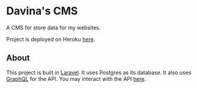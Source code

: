 # Davina's CMS

A CMS for store data for my websites.

Project is deployed on Heroku [here](http://davinas-cms.herokuapp.com/login).

## About

This project is built in [Laravel](https://laravel.com/docs/8.x). It uses Postgres as its database. It also uses [GraphQL](https://graphql.org/) for the API. You may interact with the API [here](https://davinas-cms.herokuapp.com/graphql-playground).
